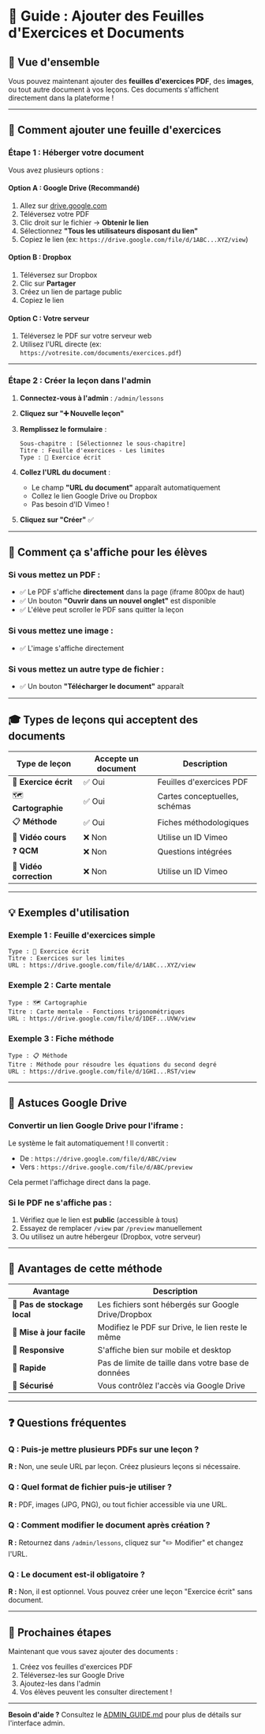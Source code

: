 # 📄 Guide : Ajouter des Feuilles d'Exercices et Documents

## 🎯 Vue d'ensemble

Vous pouvez maintenant ajouter des **feuilles d'exercices PDF**, des **images**, ou tout autre document à vos leçons. Ces documents s'affichent directement dans la plateforme !

---

## 📝 Comment ajouter une feuille d'exercices

### Étape 1 : Héberger votre document

Vous avez plusieurs options :

#### Option A : **Google Drive** (Recommandé)

1. Allez sur [drive.google.com](https://drive.google.com)
2. Téléversez votre PDF
3. Clic droit sur le fichier → **Obtenir le lien**
4. Sélectionnez **"Tous les utilisateurs disposant du lien"**
5. Copiez le lien (ex: `https://drive.google.com/file/d/1ABC...XYZ/view`)

#### Option B : **Dropbox**

1. Téléversez sur Dropbox
2. Clic sur **Partager**
3. Créez un lien de partage public
4. Copiez le lien

#### Option C : **Votre serveur**

1. Téléversez le PDF sur votre serveur web
2. Utilisez l'URL directe (ex: `https://votresite.com/documents/exercices.pdf`)

---

### Étape 2 : Créer la leçon dans l'admin

1. **Connectez-vous à l'admin** : `/admin/lessons`

2. **Cliquez sur "➕ Nouvelle leçon"**

3. **Remplissez le formulaire** :
   ```
   Sous-chapitre : [Sélectionnez le sous-chapitre]
   Titre : Feuille d'exercices - Les limites
   Type : 📄 Exercice écrit
   ```

4. **Collez l'URL du document** :
   - Le champ **"URL du document"** apparaît automatiquement
   - Collez le lien Google Drive ou Dropbox
   - Pas besoin d'ID Vimeo !

5. **Cliquez sur "Créer"** ✅

---

## 🎨 Comment ça s'affiche pour les élèves

### Si vous mettez un PDF :
- ✅ Le PDF s'affiche **directement** dans la page (iframe 800px de haut)
- ✅ Un bouton **"Ouvrir dans un nouvel onglet"** est disponible
- ✅ L'élève peut scroller le PDF sans quitter la leçon

### Si vous mettez une image :
- ✅ L'image s'affiche directement

### Si vous mettez un autre type de fichier :
- ✅ Un bouton **"Télécharger le document"** apparaît

---

## 🎓 Types de leçons qui acceptent des documents

| Type de leçon | Accepte un document | Description |
|--------------|---------------------|-------------|
| 📄 **Exercice écrit** | ✅ Oui | Feuilles d'exercices PDF |
| 🗺️ **Cartographie** | ✅ Oui | Cartes conceptuelles, schémas |
| 📋 **Méthode** | ✅ Oui | Fiches méthodologiques |
| 🎥 **Vidéo cours** | ❌ Non | Utilise un ID Vimeo |
| ❓ **QCM** | ❌ Non | Questions intégrées |
| 🎥 **Vidéo correction** | ❌ Non | Utilise un ID Vimeo |

---

## 💡 Exemples d'utilisation

### Exemple 1 : Feuille d'exercices simple
```
Type : 📄 Exercice écrit
Titre : Exercices sur les limites
URL : https://drive.google.com/file/d/1ABC...XYZ/view
```

### Exemple 2 : Carte mentale
```
Type : 🗺️ Cartographie
Titre : Carte mentale - Fonctions trigonométriques
URL : https://drive.google.com/file/d/1DEF...UVW/view
```

### Exemple 3 : Fiche méthode
```
Type : 📋 Méthode
Titre : Méthode pour résoudre les équations du second degré
URL : https://drive.google.com/file/d/1GHI...RST/view
```

---

## 🔧 Astuces Google Drive

### Convertir un lien Google Drive pour l'iframe :
Le système le fait automatiquement ! Il convertit :
- De : `https://drive.google.com/file/d/ABC/view`
- Vers : `https://drive.google.com/file/d/ABC/preview`

Cela permet l'affichage direct dans la page.

### Si le PDF ne s'affiche pas :
1. Vérifiez que le lien est **public** (accessible à tous)
2. Essayez de remplacer `/view` par `/preview` manuellement
3. Ou utilisez un autre hébergeur (Dropbox, votre serveur)

---

## 🎯 Avantages de cette méthode

| Avantage | Description |
|----------|-------------|
| 💾 **Pas de stockage local** | Les fichiers sont hébergés sur Google Drive/Dropbox |
| 🔄 **Mise à jour facile** | Modifiez le PDF sur Drive, le lien reste le même |
| 📱 **Responsive** | S'affiche bien sur mobile et desktop |
| 🚀 **Rapide** | Pas de limite de taille dans votre base de données |
| 🔐 **Sécurisé** | Vous contrôlez l'accès via Google Drive |

---

## ❓ Questions fréquentes

### Q : Puis-je mettre plusieurs PDFs sur une leçon ?
**R :** Non, une seule URL par leçon. Créez plusieurs leçons si nécessaire.

### Q : Quel format de fichier puis-je utiliser ?
**R :** PDF, images (JPG, PNG), ou tout fichier accessible via une URL.

### Q : Comment modifier le document après création ?
**R :** Retournez dans `/admin/lessons`, cliquez sur "✏️ Modifier" et changez l'URL.

### Q : Le document est-il obligatoire ?
**R :** Non, il est optionnel. Vous pouvez créer une leçon "Exercice écrit" sans document.

---

## 🚀 Prochaines étapes

Maintenant que vous savez ajouter des documents :
1. Créez vos feuilles d'exercices PDF
2. Téléversez-les sur Google Drive
3. Ajoutez-les dans l'admin
4. Vos élèves peuvent les consulter directement !

---

**Besoin d'aide ?** Consultez le [ADMIN_GUIDE.md](./ADMIN_GUIDE.md) pour plus de détails sur l'interface admin.


